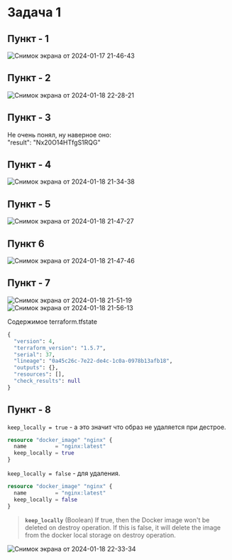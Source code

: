 # Задача 1

## **Пункт - 1**

![Снимок экрана от 2024-01-17 21-46-43](https://github.com/JustAleksy/introduction_to_terraform/assets/143338652/ce4e388b-79c2-43e1-a78a-c164b93ed935)

## **Пункт - 2**

![Снимок экрана от 2024-01-18 22-28-21](https://github.com/JustAleksy/introduction_to_terraform/assets/143338652/014c4778-7430-421d-8a4a-881dd1b15341)

## **Пункт - 3**

Не очень понял, ну наверное оно:  
"result": "Nx20O14HTfgS1RQG"

## **Пункт - 4**

![Снимок экрана от 2024-01-18 21-34-38](https://github.com/JustAleksy/introduction_to_terraform/assets/143338652/2f6b61a5-081c-45d8-b2b3-8c4bbb88ef7a)

## **Пункт - 5**

![Снимок экрана от 2024-01-18 21-47-27](https://github.com/JustAleksy/introduction_to_terraform/assets/143338652/0d235e65-3616-4657-9c93-5f1495bb5230)

## **Пункт 6**

![Снимок экрана от 2024-01-18 21-47-46](https://github.com/JustAleksy/introduction_to_terraform/assets/143338652/2e9fe079-7eb1-4baa-952e-6071a61e4ec9)

## **Пункт - 7**

![Снимок экрана от 2024-01-18 21-51-19](https://github.com/JustAleksy/introduction_to_terraform/assets/143338652/5ecc3193-752a-4e4e-a1b7-26db88d90026)
![Снимок экрана от 2024-01-18 21-56-13](https://github.com/JustAleksy/introduction_to_terraform/assets/143338652/f61d0288-097f-4237-8d66-bce59de389f3)

Содержимое terraform.tfstate  
```terraform
{
  "version": 4,
  "terraform_version": "1.5.7",
  "serial": 37,
  "lineage": "0a45c26c-7e22-de4c-1c0a-0978b13afb18",
  "outputs": {},
  "resources": [],
  "check_results": null
}
```

## **Пункт - 8**

`keep_locally = true` - а это значит что образ не удаляется при дестрое.  
```terraform
resource "docker_image" "nginx" {
  name         = "nginx:latest"
  keep_locally = true
}
```
`keep_locally = false` - для удаления.  
```terraform
resource "docker_image" "nginx" {
  name         = "nginx:latest"
  keep_locally = false
}
```
> **`keep_locally`** (Boolean) If true, then the Docker image won't be deleted on destroy operation. If this is false, it will delete the image from the docker local storage on destroy operation.

![Снимок экрана от 2024-01-18 22-33-34](https://github.com/JustAleksy/introduction_to_terraform/assets/143338652/d7c84603-d221-4290-aa40-dd46770c4cc7)  

